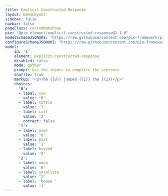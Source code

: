 ```yaml
---
title: Explicit Constructed Response
layout: DemoLayout
sidebar: false
navbar: false
pageClass: customDemoPage
pie: "@pie-element/explicit-constructed-response@1.1.0"
modelSchemaJSONURI: "https://raw.githubusercontent.com/pie-framework/pie-elements/develop/packages/explicit-constructed-response/docs/pie-schema.json"
configureSchemaJSONURI: "https://raw.githubusercontent.com/pie-framework/pie-elements/develop/packages/explicit-constructed-response/docs/config-schema.json"
model:
    id: '1'
    element: explicit-constructed-response
    disabled: false
    mode: gather
    prompt: Use the inputs to complete the sentence
    shuffle: true
    markup: "<p>The {{0}} jumped {{1}} the {{2}}</p>"
    choices:
      '0':
      - label: cow
        value: '0'
      - label: cattle
        value: '1'
      - label: calf
        value: '2'
        correct: false
      '1':
      - label: over
        value: '0'
      - label: past
        value: '1'
      - label: beyond
        value: '2'
      '2':
      - label: moon
        value: '0'
      - label: satellite
        value: '2'
      - label: 'house '
        value: '3'
---
```

